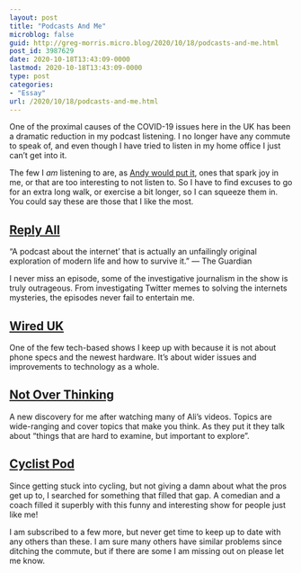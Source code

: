 ```yaml
---
layout: post
title: "Podcasts And Me"
microblog: false
guid: http://greg-morris.micro.blog/2020/10/18/podcasts-and-me.html
post_id: 3987629
date: 2020-10-18T13:43:09-0000
lastmod: 2020-10-18T13:43:09-0000
type: post
categories:
- "Essay"
url: /2020/10/18/podcasts-and-me.html
---
```

<p>One of the proximal causes of the COVID-19 issues here in the UK has been a dramatic reduction in my podcast listening. I no longer have any commute to speak of, and even though I have tried to listen in my home office I just can’t get into it.</p><p>The few I <em>am</em> listening to are, as <a href="https://thedent.net/2020/10/12/so-many-of.html">Andy would put it</a>, ones that spark joy in me, or that are too interesting to not listen to. So I have to find excuses to go for an extra long walk, or exercise a bit longer, so I can squeeze them in. You could say these are those that I like the most.</p><h2 id="reply-all"><a href="https://gimletmedia.com/shows/reply-all">Reply All</a></h2><p>“A podcast about the internet’ that is actually an unfailingly original exploration of modern life and how to survive it.” — The Guardian</p><p>I never miss an episode, some of the investigative journalism in the show is truly outrageous. From investigating Twitter memes to solving the internets mysteries, the episodes never fail to entertain me.</p><h2 id="wired-uk"><a href="https://www.google.com/url?sa=t&amp;rct=j&amp;q=&amp;esrc=s&amp;source=web&amp;cd=&amp;cad=rja&amp;uact=8&amp;ved=2ahUKEwjQ1crYoL7sAhWwXhUIHaXlAWoQFjAAegQICRAD&amp;url=https%3A%2F%2Fwww.wired.co.uk%2Fpodcasts&amp;usg=AOvVaw1M-LdAfRYRWdTR1tyZAkQ9">Wired UK</a></h2><p>One of the few tech-based shows I keep up with because it is not about phone specs and the newest hardware. It’s about wider issues and improvements to technology as a whole.</p><h2 id="not-over-thinking"><a href="https://aliabdaal.com/not-overthinking/">Not Over Thinking</a></h2><p>A new discovery for me after watching many of Ali’s videos. Topics are wide-ranging and cover topics that make you think. As they put it they talk about “things that are hard to examine, but important to explore”.</p><h2 id="cyclist-pod"><a href="https://cyclistpod.libsyn.com/website">Cyclist Pod</a></h2><p>Since getting stuck into cycling, but not giving a damn about what the pros get up to, I searched for something that filled that gap. A comedian and a coach filled it superbly with this funny and interesting show for people just like me!</p><p>I am subscribed to a few more, but never get time to keep up to date with any others than these. I am sure many others have similar problems since ditching the commute, but if there are some I am missing out on please let me know.</p>
